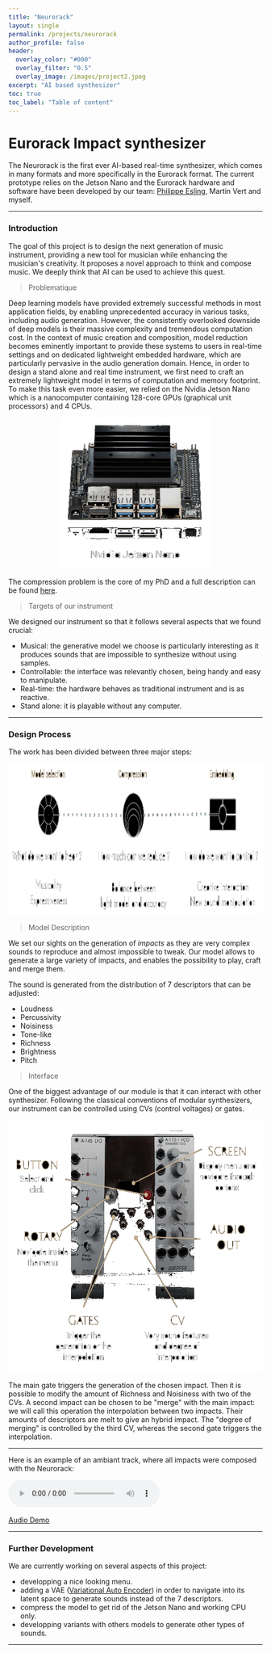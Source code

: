 ```yaml
---
title: "Neurorack"
layout: single
permalink: /projects/neurorack
author_profile: false
header:
  overlay_color: "#000"
  overlay_filter: "0.5"
  overlay_image: /images/project2.jpeg
excerpt: "AI based synthesizer"
toc: true
toc_label: "Table of content"
---
```


# Eurorack Impact synthesizer

The Neurorack is the first ever AI-based real-time synthesizer, which comes in many formats and more specifically in the Eurorack format. The current prototype relies on the Jetson Nano and the Eurorack hardware and software have been developed by our team: [Philippe Esling](https://esling.github.io/), Martin Vert and myself.

*****************************************************************************

### Introduction

The goal of this project is to design the next generation of music instrument, providing a new tool for musician while enhancing the musician's creativity. It proposes a novel approach to think and compose music. We deeply think that AI can be used to achieve this quest.

> Problematique

Deep learning models have provided extremely successful methods in most application fields, by enabling unprecedented accuracy in various tasks, including audio generation. However, the consistently overlooked downside of deep models is their massive complexity and tremendous computation cost.
In the context of music creation and composition, model reduction becomes eminently important to provide these systems to users in real-time settings and on dedicated lightweight embedded hardware, which are particularly pervasive in the audio generation domain. Hence, in order to design a stand alone and real time instrument, we first need to craft an extremely lightweight model in terms of computation and memory footprint. To make this task even more easier, we relied on the Nvidia Jetson Nano which is a nanocomputer containing 128-core GPUs (graphical unit processors) and 4 CPUs.

<p align="center">
  <img width="300" height="300" src="https://raw.githubusercontent.com/ninon-io/ninon-io.github.io/master/images/jetson.png">
</p>

The compression problem is the core of my PhD and a full description can be found [here](https://ninon-io.github.io/research/phd/).

> Targets of our instrument

We designed our instrument so that it follows several aspects that we found crucial:

- Musical: the generative model we choose is particularly interesting as it produces sounds that are impossible to synthesize without using samples.
- Controllable: the interface was relevantly chosen, being handy and easy to manipulate.
- Real-time: the hardware behaves as traditional instrument and is as reactive.
- Stand alone: it is playable without any computer.

**************************************************************************************

### Design Process

The work has been divided between three major steps:
<p align="center">
  <img width="1200" height="300" src="https://raw.githubusercontent.com/ninon-io/ninon-io.github.io/master/images/steps.png">
</p>

> Model Description

We set our sights on the generation of *impacts* as they are very complex sounds to reproduce and almost impossible to tweak. Our model allows to generate a large variety of impacts, and enables the possibility to play, craft and merge them. 

The sound is generated from the distribution of 7 descriptors that can be adjusted:
- Loudness
- Percussivity
- Noisiness
- Tone-like
- Richness
- Brightness
- Pitch

> Interface

One of the biggest advantage of our module is that it can interact with other synthesizer. Following the classical conventions of modular synthesizers, our instrument can be controlled using CVs (control voltages) or gates.

<p align="center">
  <img width="700" height="500" src="https://raw.githubusercontent.com/ninon-io/ninon-io.github.io/master/images/interface_neurorack.png">
</p>

The main gate triggers the generation of the chosen impact. Then it is possible to modify the amount of Richness and Noisiness with two of the CVs.
A second impact can be chosen to be "merge" with the main impact: we will call this operation the interpolation between two impacts. Their amounts of descriptors are melt to give an hybrid impact. The "degree of merging" is controlled by the third CV, whereas the second gate triggers the interpolation. 

***************************************************************

Here is an example of an ambiant track, where all impacts were composed with the Neurorack:

<html>
<audio controls>
  <source src="https://drive.google.com/file/d/1fCmFhy_DHtwlOp2PH9_Rv_iSlQM-02l0/view?usp=sharing" type="audio/wav">
</audio></html>

[Audio Demo](https://drive.google.com/file/d/1fCmFhy_DHtwlOp2PH9_Rv_iSlQM-02l0/view?usp=sharing)

***************************************************************
### Further Development

We are currently working on several aspects of this project:
- developping a nice looking menu.
- adding a VAE ([Variational Auto Encoder](https://en.wikipedia.org/wiki/Autoencoder)) in order to navigate into its latent space to generate sounds instead of the 7 descriptors.
- compress the model to get rid of the Jetson Nano and working CPU only.
- developping variants with others models to generate other types of sounds. 

******************************************************************
